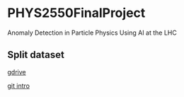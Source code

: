 # PHYS2550FinalProject
Anomaly Detection in Particle Physics Using AI at the LHC

## Split dataset
[gdrive](https://drive.google.com/drive/folders/12onHZDgDdSP05KVCV_v_vYbS3Afi49wM?usp=sharing)

[git intro](https://git-scm.com/book/en/v2/Git-Branching-Basic-Branching-and-Merging)
